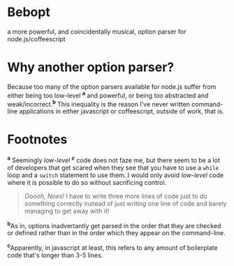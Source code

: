 # Bebopt
a more powerful, and coincidentally musical, option parser for node.js/coffeescript

# Why another option parser?
Because too many of the option parsers available for node.js suffer from either being too low-level <sup>**a**</sup> and powerful, or being too abstracted and weak/incorrect.<sup>**b**</sup>  This inequality is the reason I've never written command-line applications in either javascript or coffeescript, outside of work, that is.


# Footnotes
<sup>**a**</sup>
Seemingly *low-level* <sup>***c***</sup> code does not faze me, but there seem to be a lot of developers that get scared when they see that you have to use a `while` loop and a `switch` statement to use them.  I would only avoid *low-level* code where it is possible to do so without sacrificing control.

> *Ooooh, Noes!*  I have to write three more lines of code just to do something correctly instead of just writing one line of code and barely managing to get away with it!

<sup>**b**</sup>As in, options inadvertantly get parsed in the order that they are checked or defined rather than in the order which they appear on the command-line.

<sup>**c**</sup>Apparently, in javascript at least, this refers to any amount of boilerplate code that's longer than 3-5 lines.
